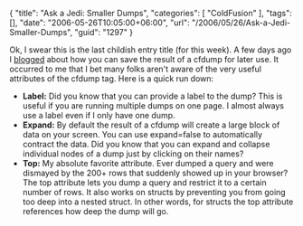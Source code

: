 {
	"title": "Ask a Jedi: Smaller Dumps",
	"categories": [
		"ColdFusion"
	],
	"tags": [],
	"date": "2006-05-26T10:05:00+06:00",
	"url": "/2006/05/26/Ask-a-Jedi-Smaller-Dumps",
	"guid": "1297"
}

Ok, I swear this is the last childish entry title (for this week). A few days ago I <a href="http://ray.camdenfamily.com/index.cfm/2006/5/23/Ask-a-Jedi-Saving-a-Dump-for-Later">blogged</a> about how you can save the result of a cfdump for later use. It occurred to me that I bet many folks aren't aware of the very useful attributes of the cfdump tag. Here is a quick run down:
<!--more-->
<ul>
<li><b>Label:</b> Did you know that you can provide a label to the dump? This is useful if you are running multiple dumps on one page. I almost always use a label even if I only have one dump.
<li><b>Expand:</b> By default the result of a cfdump will create a large block of data on your screen. You can use expand=false to automatically contract the data. Did you know that you can expand and collapse individual nodes of a dump just by clicking on their names?
<li><b>Top:</b> My absolute favorite attribute. Ever dumped a query and were dismayed by the 200+ rows that suddenly showed up in your browser? The top attribute lets you dump a query and restrict it to a certain number of rows. It also works on structs by preventing you from going too deep into a nested struct. In other words, for structs the top attribute references how deep the dump will go.
</ul>
